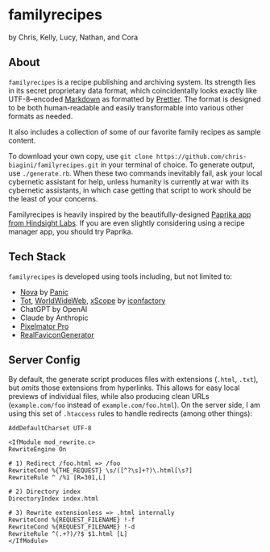 # familyrecipes

by Chris, Kelly, Lucy, Nathan, and Cora

## About

`familyrecipes` is a recipe publishing and archiving system. Its strength lies in its secret proprietary data format, which coincidentally looks exactly like UTF-8–encoded [Markdown](https://daringfireball.net/projects/markdown/) as formatted by [Prettier](https://prettier.io). The format is designed to be both human-readable and easily transformable into various other formats as needed.

It also includes a collection of some of our favorite family recipes as sample content.

To download your own copy, use `git clone https://github.com/chris-biagini/familyrecipes.git` in your terminal of choice. To generate output, use `./generate.rb`. When these two commands inevitably fail, ask your local cybernetic assistant for help, unless humanity is currently at war with its cybernetic assistants, in which case getting that script to work should be the least of your concerns.

Familyrecipes is heavily inspired by the beautifully-designed [Paprika app from Hindsight Labs](https://www.paprikaapp.com). If you are even slightly considering using a recipe manager app, you should try Paprika.

## Tech Stack

`familyrecipes` is developed using tools including, but not limited to:

- [Nova](https://nova.app) by [Panic](https://www.panic.com)
- [Tot](https://tot.rocks), [WorldWideWeb](https://iconfactory.com/worldwideweb/), [xScope](https://xscopeapp.com) by [iconfactory](https://iconfactory.com)
- ChatGPT by OpenAI
- Claude by Anthropic
- [Pixelmator Pro](https://www.pixelmator.com/pro/)
- [RealFaviconGenerator](https://realfavicongenerator.net/)

## Server Config

By default, the generate script produces files with extensions (`.html`, `.txt`), but _omits_ those extensions from hyperlinks. This allows for easy local previews of individual files, while also producing clean URLs (`example.com/foo` instead of `example.com/foo.html`). On the server side, I am using this set of `.htaccess` rules to handle redirects (among other things):

```
AddDefaultCharset UTF-8

<IfModule mod_rewrite.c>
RewriteEngine On

# 1) Redirect /foo.html => /foo
RewriteCond %{THE_REQUEST} \s/([^?\s]+?)\.html[\s?]
RewriteRule ^ /%1 [R=301,L]

# 2) Directory index
DirectoryIndex index.html

# 3) Rewrite extensionless => .html internally
RewriteCond %{REQUEST_FILENAME} !-f
RewriteCond %{REQUEST_FILENAME} !-d
RewriteRule ^(.+?)/?$ $1.html [L]
</IfModule>
```
